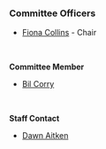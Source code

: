 ### Committee Officers
* [Fiona Collins](mailto://fiona.collins@owasp.org) - Chair 
<br>

**Committee Member**
* [Bil Corry](mailto://bil.corry@owasp.org)
<br>

**Staff Contact**
* [Dawn Aitken](mailto://dawn.aitken@owasp.com)



